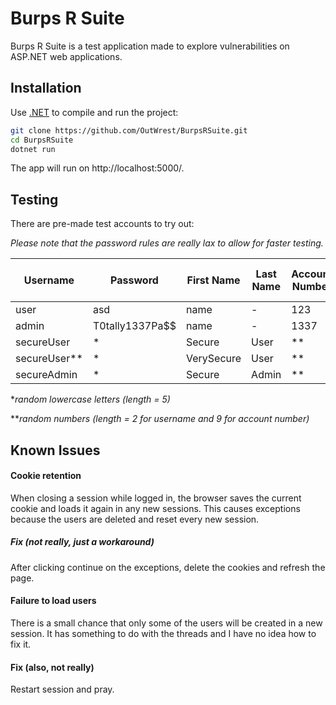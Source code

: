 # Burps R Suite

Burps R Suite is a test application made to explore vulnerabilities on ASP.NET web applications.

## Installation 

Use [.NET](https://dotnet.microsoft.com/download) to compile and run the project:

```bash
git clone https://github.com/OutWrest/BurpsRSuite.git
cd BurpsRSuite
dotnet run
```

The app will run on http://localhost:5000/.

## Testing

There are pre-made test accounts to try out:

*Please note that the password rules are really lax to allow for faster testing.*

| Username     | Password        | First Name | Last Name | Account Number | Answer 1 (Challenge Question) | Answer 2 (Challenge Question) | Has Two Factor |
|--------------|-----------------|------------|-----------|----------------|-------------------------------|-------------------------------|----------------|
| user         | asd             | name       | -         | 123            | a                             | a                             | false          |
| admin        | T0tally1337Pa$$ | name       | -         | 1337           | a                             | a                             | false          |
| secureUser   | *               | Secure     | User      | **             | *                             | *                             | true           |
| secureUser** | *               | VerySecure | User      | **             | *                             | *                             | true           |
| secureAdmin  | *               | Secure     | Admin     | **             | *                             | *                             | true           |

**random lowercase letters (length = 5)*

***random numbers (length = 2 for username and 9 for account number)*

## Known Issues

#### Cookie retention 

When closing a session while logged in, the browser saves the current cookie and loads it again in any new sessions. This causes exceptions because the users are deleted and reset every new session.

##### Fix (not really, just a workaround)

After clicking continue on the exceptions, delete the cookies and refresh the page. 

#### Failure to load users

There is a small chance that only some of the users will be created in a new session. It has something to do with the threads and I have no idea how to fix it.

#### Fix (also, not really)

Restart session and pray.
